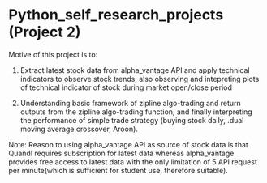 # Python_self_research_projects (Project 2)

Motive of this project is to:

1) Extract latest stock data from alpha_vantage API and apply technical indicators to observe stock trends, also observing and intepreting plots of technical indicator of stock during market open/close period

2) Understanding basic framework of zipline algo-trading and return outputs from the zipline algo-trading function, and finally interpreting the performance of simple trade strategy (buying stock daily, .dual moving average crossover, Aroon).

Note: Reason to using alpha_vantage API as source of stock data is that Quandl requires subscription for latest data whereas alpha_vantage provides free access to latest data with the only limitation of 5 API request per minute(which is sufficient for student use, therefore suitable).
